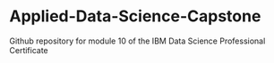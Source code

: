 # Applied-Data-Science-Capstone
Github repository for module 10 of the IBM Data Science Professional Certificate
